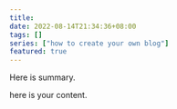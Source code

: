 ```yaml
---
title: 
date: 2022-08-14T21:34:36+08:00
tags: []
series: ["how to create your own blog"]
featured: true
---
```

Here is summary.

<!--more-->

here is your content.
